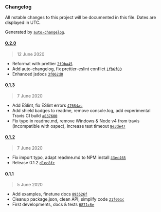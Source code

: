 ### Changelog

All notable changes to this project will be documented in this file. Dates are displayed in UTC.

Generated by [`auto-changelog`](https://github.com/CookPete/auto-changelog).

#### [0.2.0](https://github.com/webketje/metalsmith-taxonomy/compare/0.1.3...0.2.0)

> 12 June 2020

- Reformat with prettier [`2f9ba45`](https://github.com/webketje/metalsmith-taxonomy/commit/2f9ba45bdc75826c45a7030c7df08de25a00dd8a)
- Add auto-changelog, fix prettier-eslint conflict [`1fb6f03`](https://github.com/webketje/metalsmith-taxonomy/commit/1fb6f0386cd8a8e50900b4632d1751977f175404)
- Enhanced jsdocs [`3f062d0`](https://github.com/webketje/metalsmith-taxonomy/commit/3f062d0d47c6eabb886c4712c7ff1c85a4d1a99e)

#### [0.1.3](https://github.com/webketje/metalsmith-taxonomy/compare/0.1.2...0.1.3)

> 7 June 2020

- Add ESlint, fix ESlint errors [`47684ac`](https://github.com/webketje/metalsmith-taxonomy/commit/47684ac6bc2536c9c40a0eff5683828604d507ee)
- Add shield badges to readme, remove console.log, add experimental Travis CI build [`a837600`](https://github.com/webketje/metalsmith-taxonomy/commit/a83760051e3bd26b1fa76ce3d236cf9e9bee650c)
- Fix typo in readme.md, remove Windows & Node v4 from travis (incompatible with ospec), increase test timeout [`8e3de47`](https://github.com/webketje/metalsmith-taxonomy/commit/8e3de472843a3b248e3713dafe6d3fafce00209d)

#### [0.1.2](https://github.com/webketje/metalsmith-taxonomy/compare/0.1.1...0.1.2)

> 7 June 2020

- Fix import typo, adapt readme.md to NPM install [`43ec465`](https://github.com/webketje/metalsmith-taxonomy/commit/43ec465d319b20baecb263ec5e94bbaaa39a8584)
- Release 0.1.2 [`d1ec8fc`](https://github.com/webketje/metalsmith-taxonomy/commit/d1ec8fcadcdbb4030903d8c222f2c30ac14c4460)

#### 0.1.1

> 5 June 2020

- Add examples, finetune docs [`893526f`](https://github.com/webketje/metalsmith-taxonomy/commit/893526f13e5d2502c9dcf1273336ce9654329615)
- Cleanup package.json, clean API, simplify code [`21f051c`](https://github.com/webketje/metalsmith-taxonomy/commit/21f051c0e02a57480c21e764693550c6e82fc8a6)
- First developments, docs & tests [`6871c6e`](https://github.com/webketje/metalsmith-taxonomy/commit/6871c6e230ccd0fda92237a0a73b1b3456012c54)
